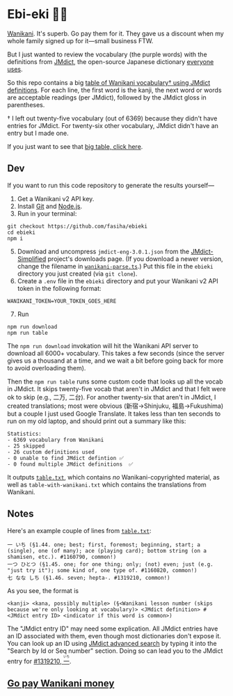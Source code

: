 # Ebi-eki 🦐🚉
[Wanikani](https://www.wanikani.com/). It's superb. Go pay them for it. They gave us a discount when my whole family signed up for it—small business FTW.

But I just wanted to review the vocabulary (the purple words) with the definitions from [JMdict](http://edrdg.org/jmdict/j_jmdict.html), the open-source Japanese dictionary [everyone](https://jisho.org/about) [uses](https://tangorin.com/about).

So this repo contains a big [table of Wanikani vocabulary† using JMdict definitions](table.txt). For each line, the first word is the kanji, the next word or words are acceptable readings (per JMdict), followed by the JMdict gloss in parentheses.

† I left out twenty-five vocabulary (out of 6369) because they didn't have entries for JMdict. For twenty-six other vocabulary, JMdict didn't have an entry but I made one.

If you just want to see that [big table, click here](table.txt).

## Dev
If you want to run this code repository to generate the results yourself—

1. Get a Wanikani v2 API key.
2. Install [Git](https://git-scm.com) and [Node.js](https://nodejs.org).
3. Run in your terminal:
```console
git checkout https://github.com/fasiha/ebieki
cd ebieki
npm i
```
5. Download and uncompress `jmdict-eng-3.0.1.json` from the [JMdict-Simplified](https://github.com/scriptin/jmdict-simplified/releases/latest) project's downloads page. (If you download a newer version, change the filename in [`wanikani-parse.ts`](wanikani-parse.ts).) Put this file in the `ebieki` directory you just created (via `git clone`).
6. Create a `.env` file in the `ebieki` directory and put your Wanikani v2 API token in the following format:
```
WANIKANI_TOKEN=YOUR_TOKEN_GOES_HERE
```
7. Run
```console
npm run download
npm run table
```

The `npm run download` invokation will hit the Wanikani API server to download all 6000+ vocabulary. This takes a few seconds (since the server gives us a thousand at a time, and we wait a bit before going back for more to avoid overloading them).

Then the `npm run table` runs some custom code that looks up all the vocab in JMdict. It skips twenty-five vocab that aren't in JMdict and that I felt were ok to skip (e.g., 二万, 二台). For another twenty-six that aren't in JMdict, I created translations; most were obvious (新宿→Shinjuku, 福島→Fukushima) but a couple I just used Google Translate. It takes less than ten seconds to run on my old laptop, and should print out a summary like this:
```
Statistics:
- 6369 vocabulary from Wanikani
- 25 skipped
- 26 custom definitions used
- 0 unable to find JMdict defintion ✅
- 0 found multiple JMdict definitions  ✅
```

It outputs [`table.txt`](table.txt), which contains *no* Wanikani-copyrighted material, as well as `table-with-wanikani.txt` which contains the translations from Wanikani.

## Notes
Here's an example couple of lines from [`table.txt`](table.txt):
```
一 いち (§1.44. one; best; first, foremost; beginning, start; a (single), one (of many); ace (playing card); bottom string (on a shamisen, etc.). #1160790, common!)
一つ ひとつ (§1.45. one; for one thing; only; (not) even; just (e.g. "just try it"); some kind of, one type of. #1160820, common!)
七 なな しち (§1.46. seven; hepta-. #1319210, common!)
```
As you see, the format is
```
<kanji> <kana, possibly multiple> (§<Wanikani lesson number (skips because we're only looking at vocabulary)> <JMdict definition> #<JMdict entry ID> <indicator if this word is common>)
```
The "JMdict entry ID" may need some explication. All JMdict entries have an ID associated with them, even though most dictionaries don't expose it. You can look up an ID using [JMdict advanced search](http://www.edrdg.org/jmdictdb/cgi-bin/srchform.py?svc=jmdict&sid=) by typing it into the "Search by Id or Seq number" section. Doing so can lead you to the JMdict entry for [#1319210, <ruby>一<rt>いち</rt></ruby>](http://www.edrdg.org/jmdictdb/cgi-bin/entr.py?svc=jmdict&sid=&q=1319210).

## [Go pay Wanikani money](https://www.wanikani.com)
